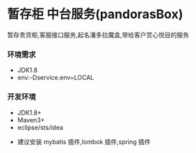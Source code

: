 # 暂存柜 中台服务(pandorasBox)
暂存贵货柜,客服接口服务,起名潘多拉魔盒,带给客户赏心悦目的服务
### 环境需求
+ JDK1.8
+ env:-Dservice.env=LOCAL

### 开发环境
+ JDK1.8+
+ Maven3+
+ eclipse/sts/idea
* 建议安装 mybatis 插件,lombok 插件,spring 插件
